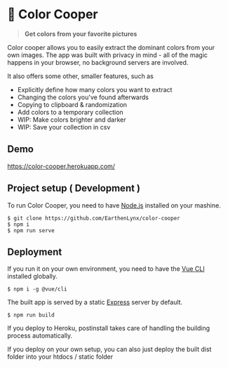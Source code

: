 # 🎨 Color Cooper

> **Get colors from your favorite pictures**

Color cooper allows you to easily extract the dominant colors from your own images. The app was built with privacy in mind - all of the magic happens in your browser, no background servers are involved. 

It also offers some other, smaller features, such as

- Explicitly define how many colors you want to extract
- Changing the colors you've found afterwards
- Copying to clipboard & randomization
- Add colors to a temporary collection 
- WIP: Make colors brighter and darker 
- WIP: Save your collection in csv

## Demo

https://color-cooper.herokuapp.com/

## Project setup ( Development )

To run Color Cooper, you need to have [Node.js](https://nodejs.org/en/) installed on your mashine. 

```
$ git clone https://github.com/EarthenLynx/color-cooper
$ npm i
$ npm run serve
```

## Deployment

If you run it on your own environment, you need to have the [Vue CLI](https://cli.vuejs.org/) installed globally.

```
$ npm i -g @vue/cli
```

The built app is served by a static [Express](https://expressjs.com/) server by default.

```
$ npm run build
```

If you deploy to Heroku, postinstall takes care of handling the building process automatically.

If you deploy on your own setup, you can also just deploy the built dist folder into your htdocs / static folder